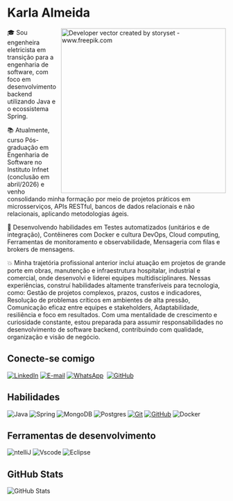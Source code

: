 <h1>
    <a href="https://KarlaAlmeida.github.io/">
     </a>
    <span>Karla Almeida</span>
</h1>

<img align="right" alt="Developer vector created by storyset - www.freepik.com" height="380" src="https://github.com/user-attachments/assets/5da2f733-33b7-470b-8520-2ec1549bbf20">

<p align="justify">

:mortar_board: Sou engenheira eletricista em transição para a engenharia de software, com foco em desenvolvimento backend utilizando Java e o ecossistema Spring.

:books: Atualmente, curso Pós-graduação em Engenharia de Software no Instituto Infnet (conclusão em abril/2026) e venho consolidando minha formação por meio de projetos práticos em microsserviços, APIs RESTful, bancos de dados relacionais e não relacionais, aplicando metodologias ágeis.

🚀 Desenvolvendo habilidades em Testes automatizados (unitários e de integração), Contêineres com Docker e cultura DevOps, Cloud computing, Ferramentas de monitoramento e observabilidade, Mensageria com filas e brokers de mensagens.

:boom: Minha trajetória profissional anterior inclui atuação em projetos de grande porte em obras, manutenção e infraestrutura hospitalar, industrial e comercial, onde desenvolvi e liderei equipes multidisciplinares. Nessas experiências, construí habilidades altamente transferíveis para tecnologia, como: Gestão de projetos complexos, prazos, custos e indicadores, Resolução de problemas críticos em ambientes de alta pressão, Comunicação eficaz entre equipes e stakeholders, Adaptabilidade, resiliência e foco em resultados.
Com uma mentalidade de crescimento e curiosidade constante, estou preparada para assumir responsabilidades no desenvolvimento de software backend, contribuindo com qualidade, organização e visão de negócio.
<br>

<!--
[![Preview](https://img.shields.io/badge/Portfolio-000?style=for-the-badge&logo=github&logoColor=FF00F6)](https://elidianaandrade.github.io/)
[![GitHub Page](https://img.shields.io/badge/elidianaandrade.github.io-67136f?style=for-the-badge)](https://elidianaandrade.github.io/)
-->


## Conecte-se comigo
[![LinkedIn](https://img.shields.io/badge/-LinkedIn-000?style=for-the-badge&logo=linkedin&logoColor=30A3DC&color:FFF)](https://www.linkedin.com/in/karla-almeida-99881a25/)
[![E-mail](https://img.shields.io/badge/-Email-000?style=for-the-badge&logo=microsoft-outlook&logoColor=white)](mailto:karlakcbam@gmail.com)
[![WhatsApp](https://img.shields.io/badge/WhatsApp-000?style=for-the-badge&logo=whatsapp&logoColor=30A3DC)](https://wa.me/55+83+996220199)  
[![GitHub](https://img.shields.io/badge/GitHub-000?style=for-the-badge&logo=github&logoColor=30A3DC)](https://github.com/KarlaAlmeida)


## Habilidades
![Java](https://img.shields.io/badge/java-000.svg?style=for-the-badge&logo=openjdk&logoColor=30A3DC)
![Spring](https://img.shields.io/badge/spring-000.svg?style=for-the-badge&logo=spring&logoColor=8A2BE2)
![MongoDB](https://img.shields.io/badge/MongoDB-000.svg?style=for-the-badge&logo=mongodb&logoColor=30A3DC)
![Postgres](https://img.shields.io/badge/PostgreSQL-000?logo=postgresql&logoColor=white&style=for-the-badge)
[![Git](https://img.shields.io/badge/Git-000?style=for-the-badge&logo=git&logoColor=30A3DC)](https://git-scm.com/doc)
[![GitHub](https://img.shields.io/badge/GitHub-000?style=for-the-badge&logo=github&logoColor=8A2BE2)](https://docs.github.com/)
![Docker](https://img.shields.io/badge/Docker-000?logo=docker&logoColor=white&style=for-the-badge)

## Ferramentas de desenvolvimento

![ntelliJ](https://img.shields.io/badge/IntelliJ-20232A?logo=intellij-idea&logoColor=white&style=for-the-badge)
![Vscode](https://img.shields.io/badge/Vscode-000?style=for-the-badge&logo=visual-studio-code&logoColor=30A3DC)
![Eclipse](https://img.shields.io/badge/Eclipse-000.svg?style=for-the-badge&logo=Eclipse&logoColor=30A3DC)

## GitHub Stats

![GitHub Stats](https://github-readme-stats.vercel.app/api?username=KarlaAlmeida&theme=transparent&bg_color=000&border_color=30A3DC&show_icons=true&icon_color=30A3DC&title_color=8A2BE2&text_color=FFF)
